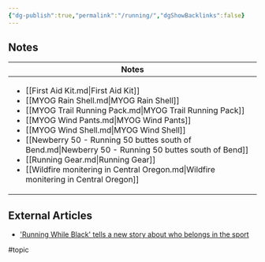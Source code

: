 ```yaml
---
{"dg-publish":true,"permalink":"/running/","dgShowBacklinks":false}
---
```



## Notes

| Notes                                                                                                                                                                                                                                                                                                                                                                                                                                                                                                                           |
| ------------------------------------------------------------------------------------------------------------------------------------------------------------------------------------------------------------------------------------------------------------------------------------------------------------------------------------------------------------------------------------------------------------------------------------------------------------------------------------------------------------------------------- |
| <ul><li>[[First Aid Kit.md\\|First Aid Kit]]</li><li>[[MYOG Rain Shell.md\\|MYOG Rain Shell]]</li><li>[[MYOG Trail Running Pack.md\\|MYOG Trail Running Pack]]</li><li>[[MYOG Wind Pants.md\\|MYOG Wind Pants]]</li><li>[[MYOG Wind Shell.md\\|MYOG Wind Shell]]</li><li>[[Newberry 50 - Running 50 buttes south of Bend.md\\|Newberry 50 - Running 50 buttes south of Bend]]</li><li>[[Running Gear.md\\|Running Gear]]</li><li>[[Wildfire monitering in Central Oregon.md\\|Wildfire monitering in Central Oregon]]</li></ul> |


## External Articles

- ['Running While Black' tells a new story about who belongs in the sport](https://www.npr.org/sections/health-shots/2022/11/16/1136216628/running-while-black-tells-a-new-story-about-who-belongs-in-the-sport)


#topic  